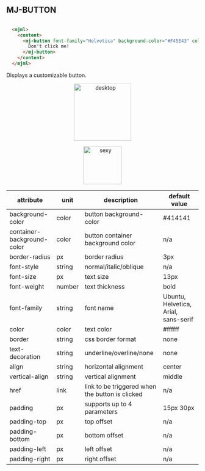 ## MJ-BUTTON

``` html

  <mjml>
    <content>
      <mj-button font-family="Helvetica" background-color="#F45E43" color="white">
        Don't click me!
      </mj-button>
    </content>
  </mjml>
```

Displays a customizable button.

<p align="center">
<img src="https://cloud.githubusercontent.com/assets/6558790/12751346/fd993192-c9bc-11e5-8c91-37d616bf5874.png" alt="desktop" width='150px' />
</p>

<p align="center">
  <a href="/try-it-live/button"><img width="100px" src="http://imgh.us/TRYITLIVE.svg" alt="sexy" /></a>
</p>

attribute                   | unit        | description                                      | default value
----------------------------|-------------|--------------------------------------------------|---------------------
background-color            | color       | button background-color                          | #414141
container-background-color  | color       | button container background color                | n/a
border-radius               | px          | border radius                                    | 3px
font-style                  | string      | normal/italic/oblique                            | n/a
font-size                   | px          | text size                                        | 13px
font-weight                 | number      | text thickness                                   | bold
font-family                 | string      | font name                                        | Ubuntu, Helvetica, Arial, sans-serif
color                       | color       | text color                                       | #ffffff
border                      | string      | css border format                                | none
text-decoration             | string      | underline/overline/none                          | none
align                       | string      | horizontal alignment                             | center
vertical-align              | string      | vertical alignment                               | middle
href                        | link        | link to be triggered when the button is clicked  | n/a
padding                     | px          | supports up to 4 parameters                      | 15px 30px
padding-top                 | px          | top offset                                       | n/a
padding-bottom              | px          | bottom offset                                    | n/a
padding-left                | px          | left offset                                      | n/a
padding-right               | px          | right offset                                     | n/a
